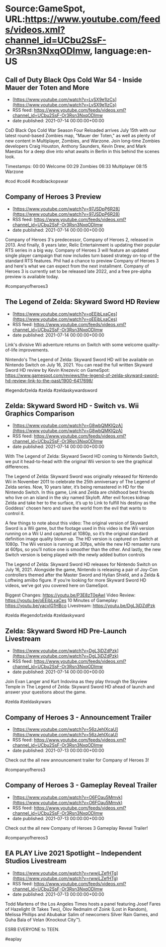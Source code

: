 # Source:GameSpot, URL:https://www.youtube.com/feeds/videos.xml?channel_id=UCbu2SsF-Or3Rsn3NxqODImw, language:en-US

## Call of Duty Black Ops Cold War S4 - Inside Mauer der Toten and More
 - [https://www.youtube.com/watch?v=LvSX9e1lzCs](https://www.youtube.com/watch?v=LvSX9e1lzCs)
 - RSS feed: https://www.youtube.com/feeds/videos.xml?channel_id=UCbu2SsF-Or3Rsn3NxqODImw
 - date published: 2021-07-14 00:00:00+00:00

CoD Black Ops Cold War Season Four Reloaded arrives July 15th with our latest round-based Zombies map, "Mauer der Toten," as well as plenty of new content in Multiplayer, Zombies, and Warzone. Join long-time Zombies developers Craig Houston, Anthony Saunders, Kevin Drew, and Mark Maestas for a deep dive into what awaits in Berlin in this behind the scenes look.
 
Timestamps:
00:00 Welcome
00:29 Zombies
06:33 Multiplayer
08:15 Warzone

#cod #cod4 #codblackopswar

## Company of Heroes 3 Preview
 - [https://www.youtube.com/watch?v=97JSDpP6R28](https://www.youtube.com/watch?v=97JSDpP6R28)
 - RSS feed: https://www.youtube.com/feeds/videos.xml?channel_id=UCbu2SsF-Or3Rsn3NxqODImw
 - date published: 2021-07-14 00:00:00+00:00

Company of Heroes 3's predecessor, Company of Heroes 2, released in 2013. And finally, 8 years later, Relic Entertainment is updating their popular RTS series in a big way. Company of Heroes 3 will feature an updated single player campaign that now includes turn based strategy on-top of the standard RTS features. Phil had a chance to preview Company of Heroes 3 and here's what we can expect from the next installment. Company of Heroes 3 is currently set to be released late 2022, and a free pre-alpha preview is available today.

#companyofheroes3

## The Legend of Zelda: Skyward Sword HD Review
 - [https://www.youtube.com/watch?v=oEEjbLxaCes](https://www.youtube.com/watch?v=oEEjbLxaCes)
 - RSS feed: https://www.youtube.com/feeds/videos.xml?channel_id=UCbu2SsF-Or3Rsn3NxqODImw
 - date published: 2021-07-14 00:00:00+00:00

Link's divisive Wii adventure returns on Switch with some welcome quality-of-life improvements.

Nintendo's The Legend of Zelda: Skyward Sword HD will be available on Nintendo Switch on July 16, 2021. You can read the full written Skyward Sword HD review by Kevin Knezevic on GameSpot: https://www.gamespot.com/reviews/the-legend-of-zelda-skyward-sword-hd-review-link-to-the-past/1900-6417698/

#legendofzelda #zelda #zeldaskywardsword

## Zelda: Skyward Sword HD - Switch vs. Wii Graphics Comparison
 - [https://www.youtube.com/watch?v=G8wbQMKIQzA](https://www.youtube.com/watch?v=G8wbQMKIQzA)
 - RSS feed: https://www.youtube.com/feeds/videos.xml?channel_id=UCbu2SsF-Or3Rsn3NxqODImw
 - date published: 2021-07-14 00:00:00+00:00

With The Legend of Zelda: Skyward Sword HD coming to Nintendo Switch, we put it head-to-head with the original Wii version to see the graphical differences.

The Legend of Zelda: Skyward Sword was originally released for Nintendo Wii in November 2011 to celebrate the 25th anniversary of The Legend of Zelda series. Now, 10 years later, it’s being remastered in HD for the Nintendo Switch. In this game, Link and Zelda are childhood best friends who live on an island in the sky named Skyloft. After evil forces kidnap Zelda and take her to the surface, it’s up to Link to fulfill his destiny as the Goddess' chosen hero and save the world from the evil that wants to control it.

A few things to note about this video: The original version of Skyward Sword is a Wii game, but the footage used in this video is the Wii version running on a Wii U and captured at 1080p, so it’s the original standard definition image quality blown up. The HD version is captured on Switch at 1080p. The Wii version is running at 30fps, while the new HD remaster runs at 60fps, so you’ll notice one is smoother than the other. And lastly, the new Switch version is being played with the newly added button controls

The Legend of Zelda: Skyward Sword HD releases for Nintendo Switch on July 16, 2021. Alongside the game, Nintendo is releasing a pair of Joy-Con controllers themed after the Master Sword and Hylian Shield, and a Zelda & Loftwing amiibo figure. If you’re looking for more Skyward Sword HD videos, we’ve got you covered here on GameSpot.

Biggest Changes: https://youtu.be/P3E8zT0eAwI
Video Review: https://youtu.be/oEEjbLxaCes
10 Minutes of Gameplay: https://youtu.be/yacvlG1HBco
Livestream: https://youtu.be/DgL3jDZdPzk

#zelda #legendofzelda #zeldaskyward

## Zelda: Skyward Sword HD Pre-Launch Livestream
 - [https://www.youtube.com/watch?v=DgL3jDZdPzk](https://www.youtube.com/watch?v=DgL3jDZdPzk)
 - RSS feed: https://www.youtube.com/feeds/videos.xml?channel_id=UCbu2SsF-Or3Rsn3NxqODImw
 - date published: 2021-07-14 00:00:00+00:00

Join Evan Langer and Kurt Indovina as they play through the Skyview Temple in The Legend of Zelda: Skyward Sword HD ahead of launch and answer your questions about the game.

#zelda #zeldaskywars

## Company of Heroes 3 - Announcement Trailer
 - [https://www.youtube.com/watch?v=56zJehIXcaU](https://www.youtube.com/watch?v=56zJehIXcaU)
 - RSS feed: https://www.youtube.com/feeds/videos.xml?channel_id=UCbu2SsF-Or3Rsn3NxqODImw
 - date published: 2021-07-13 00:00:00+00:00

Check out the all new announcement trailer for Company of Heroes 3!

#companyofheros3

## Company of Heroes 3 - Gameplay Reveal Trailer
 - [https://www.youtube.com/watch?v=O6FOau5Mmvk](https://www.youtube.com/watch?v=O6FOau5Mmvk)
 - RSS feed: https://www.youtube.com/feeds/videos.xml?channel_id=UCbu2SsF-Or3Rsn3NxqODImw
 - date published: 2021-07-13 00:00:00+00:00

Check out the all new Company of Heroes 3 Gameplay Reveal Trailer!

#companyofhereos3

## EA PLAY Live 2021 Spotlight – Independent Studios Livestream
 - [https://www.youtube.com/watch?v=rwwjLZefHTg](https://www.youtube.com/watch?v=rwwjLZefHTg)
 - RSS feed: https://www.youtube.com/feeds/videos.xml?channel_id=UCbu2SsF-Or3Rsn3NxqODImw
 - date published: 2021-07-13 00:00:00+00:00

Todd Martens of the Los Angeles Times hosts a panel featuring Josef Fares of Hazelight (It Takes Two), Olov Redmalm of Zoink (Lost in Random), Melissa Phillips and Abubakar Salim of newcomers Silver Rain Games, and Guha Bala of Velan (Knockout City™).

ESRB EVERYONE to TEEN.

#eaplay

